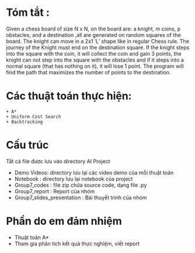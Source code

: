 # Tóm tắt :
Given a chess board of size N x N, on the board are: a knight, m coins, p obstacles,
and a destination ,all are generated on random squares of the board. The knight can
move in a 2x1 ‘L’ shape like in regular Chess rule. The journey of the Knight must
end on the destination square.
If the knight steps into the square with the coin, it will collect the coin and gain 3
points, the knight can not step into the square with the obstacles and if it steps into
a normal square (that has nothing on it), it will lose 1 point. The program will find
the path that maximizes the number of points to the destination.

# Các thuật toán thực hiện:
    + A*
    + Uniform Cost Search
    + Backtracking
 
# Cấu trúc
Tất cả file được lưu vào directory AI Project
   + Demo Videos: directory lưu lại các video demo của mỗi thuật toán
   + Notebook : directory lưu lại notebook của project
   + Group7_codes : file zip chứa source code, dạng file .py
   + Group7_report : Report của nhóm
   + Group7_slides_presentation : Bài thuyết trình của nhóm

# Phần do em đảm nhiệm
   + Thuật toán A*
   + Tham gia phân tích kết quả thực nghiệm, viết report
